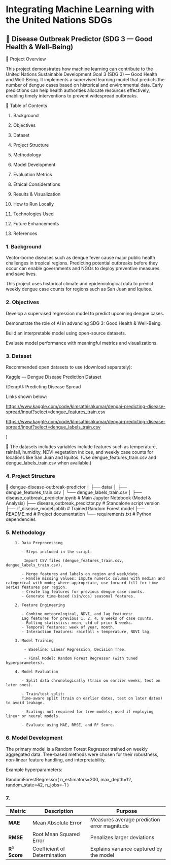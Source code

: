 # Integrating Machine Learning with the United Nations SDGs

## 🦠 Disease Outbreak Predictor (SDG 3 — Good Health & Well-Being)

🎯 Project Overview

This project demonstrates how machine learning can contribute to the United Nations Sustainable Development Goal 3 (SDG 3) — Good Health and Well-Being.
It implements a supervised learning model that predicts the number of dengue cases based on historical and environmental data. Early predictions can help health authorities allocate resources effectively, enabling timely interventions to prevent widespread outbreaks.

📘 Table of Contents

1. Background

2. Objectives

3. Dataset

4. Project Structure

5. Methodology

6. Model Development

7. Evaluation Metrics

8. Ethical Considerations

9. Results & Visualization

10. How to Run Locally

11. Technologies Used

12. Future Enhancements

13. References

### 1. Background

Vector-borne diseases such as dengue fever cause major public health challenges in tropical regions. Predicting potential outbreaks before they occur can enable governments and NGOs to deploy preventive measures and save lives.

This project uses historical climate and epidemiological data to predict weekly dengue case counts for regions such as San Juan and Iquitos.

### 2. Objectives

Develop a supervised regression model to predict upcoming dengue cases.

Demonstrate the role of AI in advancing SDG 3: Good Health & Well-Being.

Build an interpretable model using open-source datasets.

Evaluate model performance with meaningful metrics and visualizations.

### 3. Dataset

Recommended open datasets to use (download separately):

Kaggle — Dengue Disease Prediction Dataset

(DengAI: Predicting Disease Spread

Links shown below:

<https://www.kaggle.com/code/klmsathishkumar/dengai-predicting-disease-spread/input?select=dengue_features_train.csv>

<https://www.kaggle.com/code/klmsathishkumar/dengai-predicting-disease-spread/input?select=dengue_labels_train.csv>

)

📂 The datasets includes variables include features such as temperature, rainfall, humidity, NDVI vegetation indices, and weekly case counts for locations like San Juan and Iquitos. (Use dengue_features_train.csv and dengue_labels_train.csv when available.)

### 4. Project Structure

📁 dengue-disease-outbreak-predictor
│
├── data/
│   ├── dengue_features_train.csv
│   └── dengue_labels_train.csv
│
├── disease_outbreak_predictor.ipynb   # Main Jupyter Notebook (Model & Analysis)
├── disease_outbreak_predictor.py      # Standalone script version
├── rf_disease_model.joblib            # Trained Random Forest model
├── README.md                          # Project documentation
└── requirements.txt                   # Python dependencies

### 5. Methodology

        1. Data Preprocessing
       
           - Steps included in the script:

            Import CSV files (dengue_features_train.csv, dengue_labels_train.csv).

           - Merge features and labels on region and week/date.  
           - Handle missing values: impute numeric columns with median and categorical with mode; where appropriate, use forward‑fill for time series features per region.
           - Create lag features for previous dengue case counts.
           - Generate time-based (sin/cos) seasonal features.
         
        2. Feature Engineering

           - Combine meteorological, NDVI, and lag features:
           Lag features for previous 1, 2, 4, 8 weeks of case counts.
           - Rolling statistics: mean, std of prior N weeks.
           - Temporal features: week of year, month.
           - Interaction features: rainfall × temperature, NDVI lag.

        3. Model Training

            - Baseline: Linear Regression, Decision Tree.

            - Final Model: Random Forest Regressor (with tuned hyperparameters).

        4. Model Evaluation

           - Split data chronologically (train on earlier weeks, test on later ones).

           - Train/test split:
           Time‑aware split (train on earlier dates, test on later dates) to avoid leakage.

           - Scaling: not required for tree models; used if employing linear or neural models.

           - Evaluate using MAE, RMSE, and R² Score.

### 6. Model Development

The primary model is a Random Forest Regressor trained on weekly aggregated data.
Tree-based methods were chosen for their robustness, non-linear feature handling, and interpretability.

Example hyperparameters:

RandomForestRegressor(
    n_estimators=200,
    max_depth=12,
    random_state=42,
    n_jobs=-1
)

### 7.

| Metric       | Description                  | Purpose                                     |
| ------------ | ---------------------------- | ------------------------------------------- |
| **MAE**      | Mean Absolute Error          | Measures average prediction error magnitude |
| **RMSE**     | Root Mean Squared Error      | Penalizes larger deviations                 |
| **R² Score** | Coefficient of Determination | Explains variance captured by the model     |
